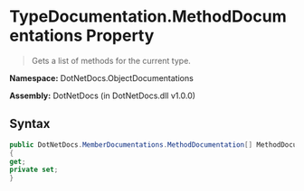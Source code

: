 # TypeDocumentation.MethodDocumentations Property
> Gets a list of methods for the current type.

**Namespace:** DotNetDocs.ObjectDocumentations

**Assembly:** DotNetDocs (in DotNetDocs.dll v1.0.0)
## Syntax
```csharp
public DotNetDocs.MemberDocumentations.MethodDocumentation[] MethodDocumentations
{
get;
private set;
}
```
